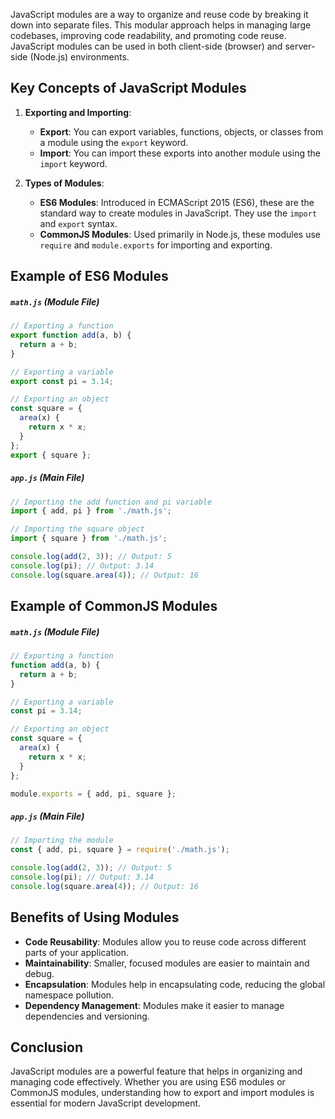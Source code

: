JavaScript modules are a way to organize and reuse code by breaking it down into separate files. This modular approach helps in managing large codebases, improving code readability, and promoting code reuse. JavaScript modules can be used in both client-side (browser) and server-side (Node.js) environments.

## Key Concepts of JavaScript Modules

1. **Exporting and Importing**:
   - **Export**: You can export variables, functions, objects, or classes from a module using the `export` keyword.
   - **Import**: You can import these exports into another module using the `import` keyword.

2. **Types of Modules**:
   - **ES6 Modules**: Introduced in ECMAScript 2015 (ES6), these are the standard way to create modules in JavaScript. They use the `import` and `export` syntax.
   - **CommonJS Modules**: Used primarily in Node.js, these modules use `require` and `module.exports` for importing and exporting.

## Example of ES6 Modules

##### `math.js` (Module File)

```javascript
// Exporting a function
export function add(a, b) {
  return a + b;
}

// Exporting a variable
export const pi = 3.14;

// Exporting an object
const square = {
  area(x) {
    return x * x;
  }
};
export { square };
```

##### `app.js` (Main File)

```javascript
// Importing the add function and pi variable
import { add, pi } from './math.js';

// Importing the square object
import { square } from './math.js';

console.log(add(2, 3)); // Output: 5
console.log(pi); // Output: 3.14
console.log(square.area(4)); // Output: 16
```

## Example of CommonJS Modules

##### `math.js` (Module File)

```javascript
// Exporting a function
function add(a, b) {
  return a + b;
}

// Exporting a variable
const pi = 3.14;

// Exporting an object
const square = {
  area(x) {
    return x * x;
  }
};

module.exports = { add, pi, square };
```

##### `app.js` (Main File)

```javascript
// Importing the module
const { add, pi, square } = require('./math.js');

console.log(add(2, 3)); // Output: 5
console.log(pi); // Output: 3.14
console.log(square.area(4)); // Output: 16
```

## Benefits of Using Modules

- **Code Reusability**: Modules allow you to reuse code across different parts of your application.
- **Maintainability**: Smaller, focused modules are easier to maintain and debug.
- **Encapsulation**: Modules help in encapsulating code, reducing the global namespace pollution.
- **Dependency Management**: Modules make it easier to manage dependencies and versioning.

## Conclusion

JavaScript modules are a powerful feature that helps in organizing and managing code effectively. Whether you are using ES6 modules or CommonJS modules, understanding how to export and import modules is essential for modern JavaScript development.
